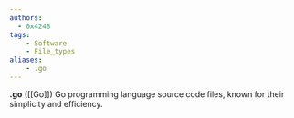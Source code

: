 ```yaml
---
authors:
  - 0x4248
tags:
    - Software
    - File_types
aliases:
    - .go
---
```

**.go** ([[Go]]) Go programming language source code files, known for their simplicity and efficiency.
